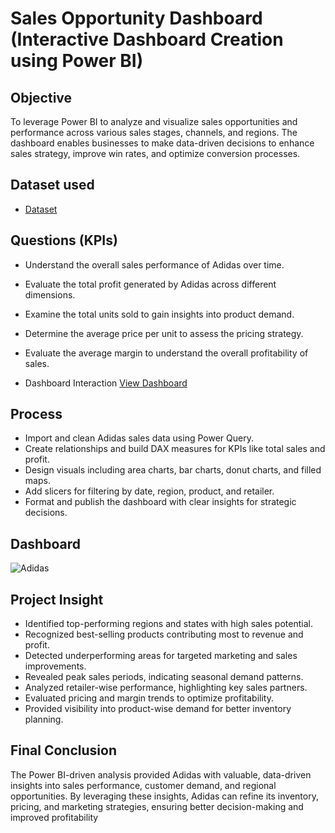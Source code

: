 # Sales Opportunity Dashboard (Interactive Dashboard Creation using Power BI)
## Objective 
To leverage Power BI to analyze and visualize sales opportunities and performance across various sales stages, channels, and regions. The dashboard enables businesses to make data-driven decisions to enhance sales strategy, improve win rates, and optimize conversion processes.

## Dataset used
-	<a href="https://github.com/SelvaTharsan/PowerBI-Data-Analysis-Dashboard/blob/main/Adidas%20US%20Sales%20Datasets.xlsx"> Dataset </a>

## Questions (KPIs)
- Understand the overall sales performance of Adidas over time.
- Evaluate the total profit generated by Adidas across different dimensions.
- Examine the total units sold to gain insights into product demand.
- Determine the average price per unit to assess the pricing strategy.
- Evaluate the average margin to understand the overall profitability of sales.

- Dashboard Interaction <a href="https://github.com/SelvaTharsan/PowerBI-Data-Analysis-Dashboard/blob/main/Adidas.JPG"> View Dashboard </a>

## Process
- Import and clean Adidas sales data using Power Query.  
- Create relationships  and build DAX measures for KPIs like total sales and profit.  
- Design visuals including area charts, bar charts, donut charts, and filled maps.  
- Add slicers for filtering by date, region, product, and retailer.  
- Format and publish the dashboard with clear insights for strategic decisions.

## Dashboard
![Adidas](https://github.com/user-attachments/assets/bdcb07ce-cb60-4935-9fa2-01ee96c7cf22)

## Project Insight 
- Identified top-performing regions and states with high sales potential.
- Recognized best-selling products contributing most to revenue and profit.
- Detected underperforming areas for targeted marketing and sales improvements.
- Revealed peak sales periods, indicating seasonal demand patterns.
- Analyzed retailer-wise performance, highlighting key sales partners.
- Evaluated pricing and margin trends to optimize profitability.
- Provided visibility into product-wise demand for better inventory planning.

## Final Conclusion 
The Power BI-driven analysis provided Adidas with valuable, data-driven insights into sales performance, customer demand, and regional opportunities. By leveraging these insights, Adidas can refine its inventory, pricing, and marketing strategies, ensuring better decision-making and improved profitability



